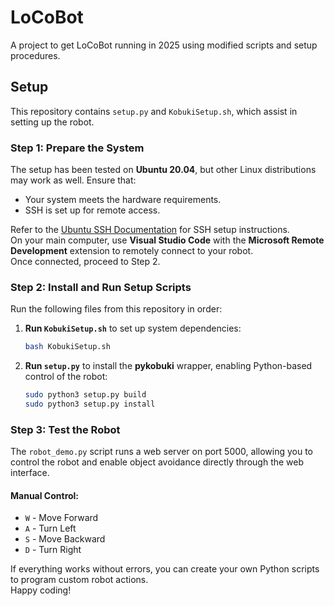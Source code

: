 # LoCoBot
A project to get LoCoBot running in 2025 using modified scripts and setup procedures.

## Setup
This repository contains `setup.py` and `KobukiSetup.sh`, which assist in setting up the robot.

### Step 1: Prepare the System
The setup has been tested on **Ubuntu 20.04**, but other Linux distributions may work as well. Ensure that:
- Your system meets the hardware requirements.
- SSH is set up for remote access.

Refer to the [Ubuntu SSH Documentation](https://documentation.ubuntu.com/server/how-to/security/openssh-server/index.html) for SSH setup instructions.  
On your main computer, use **Visual Studio Code** with the **Microsoft Remote Development** extension to remotely connect to your robot.  
Once connected, proceed to Step 2.

### Step 2: Install and Run Setup Scripts
Run the following files from this repository in order:

1. **Run `KobukiSetup.sh`** to set up system dependencies:
   ```bash
   bash KobukiSetup.sh
   ```
2. **Run `setup.py`** to install the **pykobuki** wrapper, enabling Python-based control of the robot:
   ```bash
   sudo python3 setup.py build
   sudo python3 setup.py install
   ```

### Step 3: Test the Robot
The `robot_demo.py` script runs a web server on port 5000, allowing you to control the robot and enable object avoidance directly through the web interface.

#### Manual Control:
- `W` - Move Forward  
- `A` - Turn Left  
- `S` - Move Backward  
- `D` - Turn Right  

If everything works without errors, you can create your own Python scripts to program custom robot actions.  
Happy coding!
